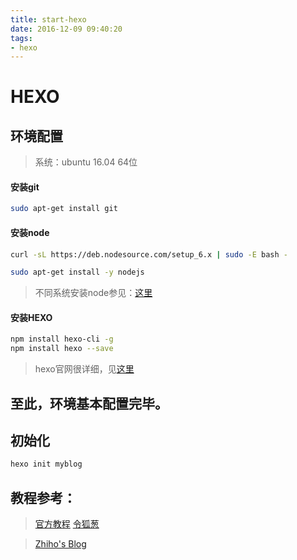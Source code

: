```yaml
---
title: start-hexo
date: 2016-12-09 09:40:20
tags:
- hexo
---
```


# HEXO
## 环境配置
> 系统：ubuntu 16.04 64位

#### 安装git
```bash
sudo apt-get install git
```
#### 安装node
```bash
curl -sL https://deb.nodesource.com/setup_6.x | sudo -E bash -

sudo apt-get install -y nodejs
```
> 不同系统安装node参见：[这里](https://nodejs.org/en/download/package-manager/)

<!--more-->
#### 安装HEXO
```bash
npm install hexo-cli -g
npm install hexo --save
```
> hexo官网很详细，见[这里](https://hexo.io/zh-cn/)

至此，环境基本配置完毕。
----

## 初始化
```bash
hexo init myblog
```

## 教程参考：

> [官方教程](http://theme-next.iissnan.com/)
> [令狐葱](http://jiji262.github.io/)

> [Zhiho's Blog](http://zhiho.github.io/2015/09/29/hexo-next/)